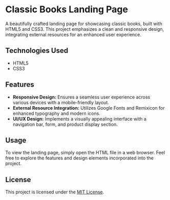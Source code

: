 # Classic Books Landing Page

A beautifully crafted landing page for showcasing classic books, built with HTML5 and CSS3. This project emphasizes a clean and responsive design, integrating external resources for an enhanced user experience.

## Technologies Used
- HTML5
- CSS3

## Features
- **Responsive Design:** Ensures a seamless user experience across various devices with a mobile-friendly layout.
- **External Resource Integration:** Utilizes Google Fonts and Remixicon for enhanced typography and modern icons.
- **UI/UX Design:** Implements a visually appealing interface with a navigation bar, form, and product display section.

## Usage
To view the landing page, simply open the HTML file in a web browser. Feel free to explore the features and design elements incorporated into the project.

## License
This project is licensed under the [MIT License](./LICENSE).
